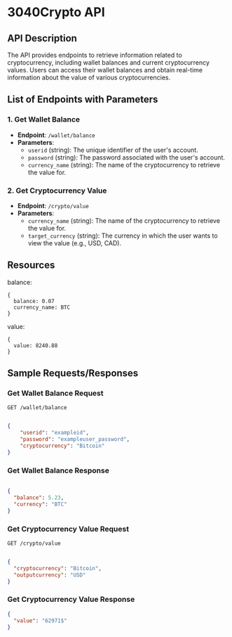 # 3040Crypto API

## API Description
The API provides endpoints to retrieve information related to cryptocurrency, including wallet balances and current cryptocurrency values. Users can access their wallet balances and obtain real-time information about the value of various cryptocurrencies.

## List of Endpoints with Parameters

### 1. Get Wallet Balance
- **Endpoint**: `/wallet/balance`
- **Parameters**:
  - `userid` (string): The unique identifier of the user's account.
  - `password` (string): The password associated with the user's account.  
  - `currency_name` (string): The name of the cryptocurrency to retrieve the value for.

### 2. Get Cryptocurrency Value
- **Endpoint**: `/crypto/value`
- **Parameters**:
  - `currency_name` (string): The name of the cryptocurrency to retrieve the value for.
  - `target_currency` (string): The currency in which the user wants to view the value (e.g., USD, CAD).

## Resources
balance:
```
{
  balance: 0.07
  currency_name: BTC
}
```
value:
```
{
  value: 8240.88
}
```


## Sample Requests/Responses

### Get Wallet Balance Request

```GET /wallet/balance```
```json

{
    "userid": "exampleid",
    "password": "exampleuser_password",
    "cryptocurrency": "Bitcoin"
}
```

### Get Wallet Balance Response

```json

{
  "balance": 5.23,
  "currency": "BTC"
}

```

### Get Cryptocurrency Value Request

```GET /crypto/value```

```json

{
  "cryptocurrency": "Bitcoin",
  "outputcurrency": "USD"
}
```

### Get Cryptocurrency Value Response

```json
{
  "value": "62971$"
}
```
